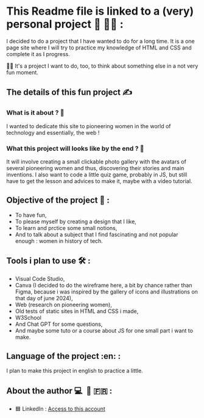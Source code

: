 # This Readme file is linked to a (very) personal project :art: :woman_artist: :

I decided to do a project that I have wanted to do for a long time. It is a one page site where I will try to practice my knowledge of HTML and CSS and complete it as I progress. 

:blond_haired_woman:  It's a project I want to do, too, to think about something else in a not very fun moment.

## The details of this fun project :writing_hand:

### What is it about ? :speech_balloon:

I wanted to dedicate this site to pioneering women in the world of technology and essentially, the web ! 

### What this project will looks like by the end ? :mag_right: 

It will involve creating a small clickable photo gallery with the avatars of several pioneering women and thus, discovering their stories and main inventions. I also want to code a little quiz game, probably in JS, but still have to get the lesson and advices to make it, maybe with a video tutorial. 

## Objective of the project :dart: : 

- To have fun, 
- To please myself by creating a design that I like,
- To learn and prctice some small notions, 
- And to talk about a subject that I find fascinating and not popular enough : women in history of tech.

## Tools i plan to use :hammer_and_wrench: : 
- Visual Code Studio, 
- Canva (I decided to do the wireframe here, a bit by chance rather than Figma, because i was inspired by the gallery of icons and illustrations on that day of june 2024), 
- Web (research on pioneering women), 
- Old tests of static sites in HTML and CSS i made,
- W3School 
- And Chat GPT for some questions,
- And maybe some tuto or a course about JS for one small part i want to make.

## Language of the project :en: :

I plan to make this project in english to practice a little. 

## About the author :computer:  :blond_haired_person: :fr: : 
- :blue_square: LinkedIn : [Access to this account](https://www.linkedin.com/in/tara-alexandra-quartero-a34534177/)